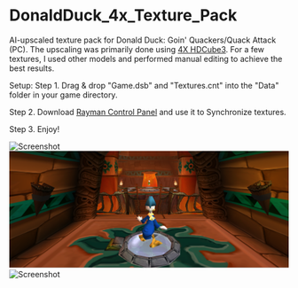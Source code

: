 # DonaldDuck_4x_Texture_Pack
AI-upscaled texture pack for Donald Duck: Goin' Quackers/Quack Attack (PC). The upscaling was primarily done using [4X HDCube3](https://openmodeldb.info/models/4x-HDCube3). For a few textures, I used other models and performed manual editing to achieve the best results.

Setup:
Step 1. Drag & drop "Game.dsb" and "Textures.cnt" into the "Data" folder in your game directory.

Step 2. Download [Rayman Control Panel](https://github.com/RayCarrot/RayCarrot.RCP.Metro/releases) and use it to Synchronize textures.

Step 3. Enjoy!

![Screenshot](./Screenshots/1.png)
![Screenshot](./Screenshots/2.png)
![Screenshot](./Screenshots/3.png)
